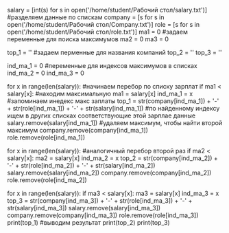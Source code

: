 salary = [int(s) for s in open('/home/student/Рабочий стол/salary.txt')] #разделяем данные по спискам
company = [s for s in open('/home/student/Рабочий стол/Company.txt')]
role = [s for s in open('/home/student/Рабочий стол/role.txt')]
ma1 = 0 #задаем переменные для поиска максимумов
ma2 = 0
ma3 = 0

top_1 = '' #задаем перменные для названия компаний
top_2 = ''
top_3 = ''

ind_ma_1 = 0 #переменные для индексов максимумов в списках
ind_ma_2 = 0
ind_ma_3 = 0

for x in range(len(salary)): #начинаем перебор по списку зарплат
    if ma1 < salary[x]: #находим максимальную
        ma1 = salary[x]
        ind_ma_1 = x #запоминаем инедекс макс заплаты
top_1 = str(company[ind_ma_1]) + '-' + str(role[ind_ma_1]) + '-' + str(salary[ind_ma_1]) #по найденному индексу ищем в других списках соответствующие этой зарплае данные
salary.remove(salary[ind_ma_1]) #удаляем максимум, чтобы найти второй максимум
company.remove(company[ind_ma_1])
role.remove(role[ind_ma_1])

for x in range(len(salary)): #аналогичный перебор второй раз
    if ma2 < salary[x]:
        ma2 = salary[x]
        ind_ma_2 = x
top_2 = str(company[ind_ma_2]) + '-' + str(role[ind_ma_2]) + '-' + str(salary[ind_ma_2])
salary.remove(salary[ind_ma_2])
company.remove(company[ind_ma_2])
role.remove(role[ind_ma_2])

for x in range(len(salary)):
    if ma3 < salary[x]:
        ma3 = salary[x]
        ind_ma_3 = x
top_3 = str(company[ind_ma_3]) + '-' + str(role[ind_ma_3]) + '-' + str(salary[ind_ma_3])
salary.remove(salary[ind_ma_3])
company.remove(company[ind_ma_3])
role.remove(role[ind_ma_3])
print(top_1) #выводим результат
print(top_2)
print(top_3)
    
